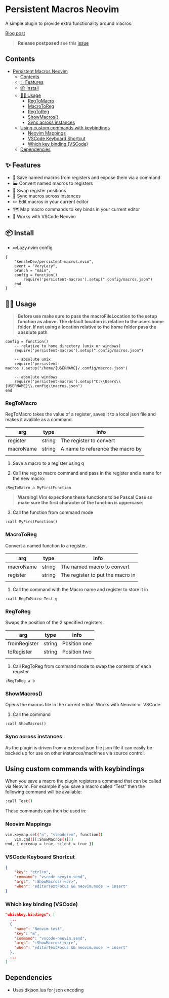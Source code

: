# Persistent Macros Neovim 

A simple plugin to provide extra functionality around macros. 

[Blog post](https://dev.to/juliani/boosting-your-neovim-workflow-a-guide-to-the-persistent-macros-neovim-plugin-34p3-temp-slug-9609331/edit#-%E2%8C%A8%EF%B8%8F-using-custom-commands-with-key-bindings)

> **Release postposed** see this [issue](https://github.com/kensleDev/persistent-macros.nvim/issues/1)

## Contents

- [Persistent Macros Neovim](#persistent-macros-neovim)
  - [Contents](#contents)
  - [✨ Features](#-features)
  - [📦 Install](#-install)
  - [🧑‍🏭  Usage](#--usage)
    - [RegToMacro](#regtomacro)
    - [MacroToReg](#macrotoreg)
    - [RegToReg](#regtoreg)
    - [ShowMacros()](#showmacros)
    - [Sync across instances](#sync-across-instances)
  - [Using custom commands with keybindings](#using-custom-commands-with-keybindings)
    - [Neovim Mappings](#neovim-mappings)
    - [VSCode Keyboard Shortcut](#vscode-keyboard-shortcut)
    - [Which key binding (VSCode)](#which-key-binding-vscode)
  - [Dependencies](#dependencies)


## ✨ Features

- 💾 Save named macros from registers and expose them via a command
- 🏭 Convert named macros to registers
- 🔀 Swap register positions
- 🔁 Sync macros across instances
- ✏️ Edit macros in your current editor
- 🗺 Map macro commands to key binds in your current editor
- 🔧 Works with VSCode Neovim

## 📦 Install

- 💤Lazy.nvim config

```
{
    "kensleDev/persistent-macros.nvim",
    event = "VeryLazy",
    branch = "main",
    config = function()
        require('persistent-macros').setup(".config/macros.json")
    end
}
```

## 🧑‍🏭  Usage

> **Before use make sure to pass the macroFileLocation to the setup function as above. The default location is relative to the users home folder. If not using a location relative to the home folder pass the absolute path**

```
config = function()
    -- relative to home directory (unix or windows)
    require('persistent-macros').setup(".config/macros.json")

    -- absolute unix
    require('persistent-macros').setup("/home/{USERNAME}/.config/macros.json")

    -- absolute windows
    require('persistent-macros').setup("C:\\Users\\{USERNAME}\\.config\\macros.json")
end
```


### RegToMacro

RegToMacro takes the value of a register, saves it to a local json file and makes it avalible as a command.

| arg       | type   | info                             |
| --------- | ------ | -------------------------------- |
| register  | string | The register to convert          |
| macroName | string | A name to reference the macro by |
|           |        |                                  |

1. Save a macro to a register using q

2. Call the reg to macro command and pass in the register and a name for the new macro:
```
:RegToMacro a MyFirstFunction
```

> **Warning! Vim expections these functions to be Pascal Case so make sure the first character of the function is uppercase**: 

3. Call the function from command mode
```
:call MyFirstFunction()
```

### MacroToReg

Convert a named function to a register. 

| arg       | type   | info                             |
| --------- | ------ | -------------------------------- |
| macroName | string | The named macro to convert       |
| register  | string | The register to put the macro in |
|           |        |                                  |

1. Call the command with the Macro name and register to store it in
```
:call RegToMacro Test g
```

### RegToReg

Swaps the position of the 2 specified registers.

| arg          | type   | info         |
| ------------ | ------ | ------------ |
| fromRegister | string | Position one |
| toRegister   | string | Position two |
|              |        |              |

1. Call RegToReg from command mode to swap the contents of each register
```
:RegToReg a b
```

### ShowMacros()

Opens the macros file in the current editor. Works with Neovim or VSCode.

1. Call the command
```
:call ShowMacros()
```


### Sync across instances

As the plugin is driven from a external json file json file it can easily be backed up for use on other instances/machines via source control.


## Using custom commands with keybindings

When you save a macro the plugin registers a command that can be called via Neovim. For example if you save a macro called “Test” then the following command will be available:

```bash
:call Test()
```

These commands can then be used in: 

### Neovim Mappings

```bash
vim.keymap.set("n", "<leader>m", function()
    vim.cmd([[:ShowMacros()]])
end, { noremap = true, silent = true })
```

### VSCode Keyboard Shortcut

```json
{
    "key": "ctrl+m",
    "command": "vscode-neovim.send",
    "args": ":ShowMacros()<cr>",
    "when": "editorTextFocus && neovim.mode != insert"
}
```

### Which key binding (VSCode)

```json
"whichkey.bindings": [
  ...
  {
    "name": "Neovim test",
    "key": "m",
    "command": "vscode-neovim.send",
    "args": ":ShowMacros()<cr>",
    "when": "editorTextFocus && neovim.mode != insert"
  },
  ...
]
```


## Dependencies

- Uses dkjson.lua for json encoding
